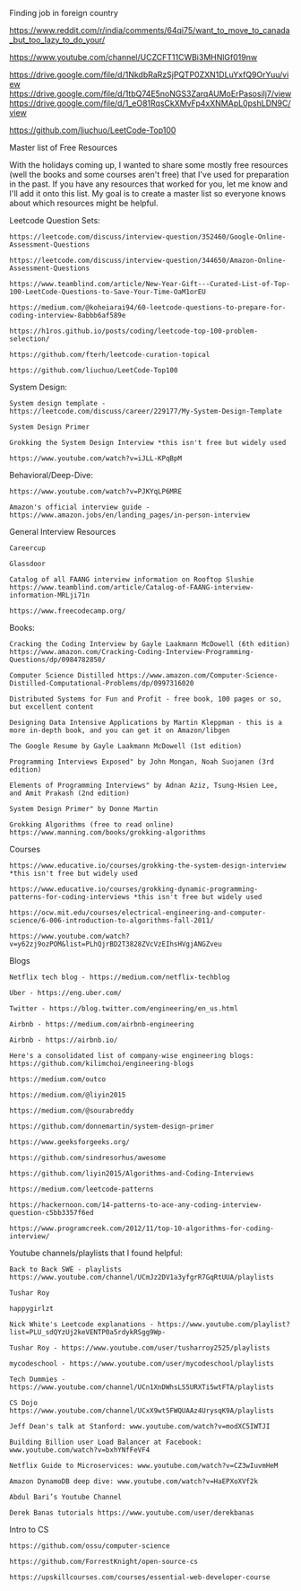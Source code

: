 Finding job in foreign country

https://www.reddit.com/r/india/comments/64qi75/want_to_move_to_canada_but_too_lazy_to_do_your/


https://www.youtube.com/channel/UCZCFT11CWBi3MHNlGf019nw


https://drive.google.com/file/d/1NkdbRaRzSjPQTP0ZXN1DLuYxfQ9OrYuu/view
https://drive.google.com/file/d/1tbQ74E5noNGS3ZarqAUMoErPasosilj7/view
https://drive.google.com/file/d/1_eO81RqsCkXMvFp4xXNMApL0pshLDN9C/view


https://github.com/liuchuo/LeetCode-Top100

Master list of Free Resources

With the holidays coming up, I wanted to share some mostly free resources (well the books and some courses aren't free) that I've used for preparation in the past. If you have any resources that worked for you, let me know and I'll add it onto this list. My goal is to create a master list so everyone knows about which resources might be helpful.

Leetcode Question Sets:

    https://leetcode.com/discuss/interview-question/352460/Google-Online-Assessment-Questions

    https://leetcode.com/discuss/interview-question/344650/Amazon-Online-Assessment-Questions

    https://www.teamblind.com/article/New-Year-Gift---Curated-List-of-Top-100-LeetCode-Questions-to-Save-Your-Time-OaM1orEU

    https://medium.com/@koheiarai94/60-leetcode-questions-to-prepare-for-coding-interview-8abbb6af589e

    https://h1ros.github.io/posts/coding/leetcode-top-100-problem-selection/

    https://github.com/fterh/leetcode-curation-topical

    https://github.com/liuchuo/LeetCode-Top100

System Design:

    System design template - https://leetcode.com/discuss/career/229177/My-System-Design-Template

    System Design Primer

    Grokking the System Design Interview *this isn't free but widely used

    https://www.youtube.com/watch?v=iJLL-KPqBpM

Behavioral/Deep-Dive:

    https://www.youtube.com/watch?v=PJKYqLP6MRE

    Amazon's official interview guide - https://www.amazon.jobs/en/landing_pages/in-person-interview

General Interview Resources

    Careercup

    Glassdoor

    Catalog of all FAANG interview information on Rooftop Slushie https://www.teamblind.com/article/Catalog-of-FAANG-interview-information-MRLji71n

    https://www.freecodecamp.org/

Books:

    Cracking the Coding Interview by Gayle Laakmann McDowell (6th edition) https://www.amazon.com/Cracking-Coding-Interview-Programming-Questions/dp/0984782850/

    Computer Science Distilled https://www.amazon.com/Computer-Science-Distilled-Computational-Problems/dp/0997316020

    Distributed Systems for Fun and Profit - free book, 100 pages or so, but excellent content

    Designing Data Intensive Applications by Martin Kleppman - this is a more in-depth book, and you can get it on Amazon/libgen

    The Google Resume by Gayle Laakmann McDowell (1st edition)

    Programming Interviews Exposed" by John Mongan, Noah Suojanen (3rd edition)

    Elements of Programming Interviews" by Adnan Aziz, Tsung-Hsien Lee, and Amit Prakash (2nd edition)

    System Design Primer" by Donne Martin

    Grokking Algorithms (free to read online) https://www.manning.com/books/grokking-algorithms

Courses

    https://www.educative.io/courses/grokking-the-system-design-interview *this isn't free but widely used

    https://www.educative.io/courses/grokking-dynamic-programming-patterns-for-coding-interviews *this isn't free but widely used

    https://ocw.mit.edu/courses/electrical-engineering-and-computer-science/6-006-introduction-to-algorithms-fall-2011/

    https://www.youtube.com/watch?v=y62zj9ozPOM&list=PLhQjrBD2T3828ZVcVzEIhsHVgjANGZveu

Blogs

    Netflix tech blog - https://medium.com/netflix-techblog

    Uber - https://eng.uber.com/

    Twitter - https://blog.twitter.com/engineering/en_us.html

    Airbnb - https://medium.com/airbnb-engineering

    Airbnb - https://airbnb.io/

    Here's a consolidated list of company-wise engineering blogs: https://github.com/kilimchoi/engineering-blogs

    https://medium.com/outco

    https://medium.com/@liyin2015

    https://medium.com/@sourabreddy

    https://github.com/donnemartin/system-design-primer

    https://www.geeksforgeeks.org/

    https://github.com/sindresorhus/awesome

    https://github.com/liyin2015/Algorithms-and-Coding-Interviews

    https://medium.com/leetcode-patterns

    https://hackernoon.com/14-patterns-to-ace-any-coding-interview-question-c5bb3357f6ed

    https://www.programcreek.com/2012/11/top-10-algorithms-for-coding-interview/

Youtube channels/playlists that I found helpful:

    Back to Back SWE - playlists https://www.youtube.com/channel/UCmJz2DV1a3yfgrR7GqRtUUA/playlists

    Tushar Roy

    happygirlzt

    Nick White's Leetcode explanations - https://www.youtube.com/playlist?list=PLU_sdQYzUj2keVENTP0a5rdykRSgg9Wp-

    Tushar Roy - https://www.youtube.com/user/tusharroy2525/playlists

    mycodeschool - https://www.youtube.com/user/mycodeschool/playlists

    Tech Dummies - https://www.youtube.com/channel/UCn1XnDWhsLS5URXTi5wtFTA/playlists

    CS Dojo https://www.youtube.com/channel/UCxX9wt5FWQUAAz4UrysqK9A/playlists

    Jeff Dean's talk at Stanford: www.youtube.com/watch?v=modXC5IWTJI

    Building Billion user Load Balancer at Facebook: www.youtube.com/watch?v=bxhYNfFeVF4

    Netflix Guide to Microservices: www.youtube.com/watch?v=CZ3wIuvmHeM

    Amazon DynamoDB deep dive: www.youtube.com/watch?v=HaEPXoXVf2k

    Abdul Bari’s Youtube Channel

    Derek Banas tutorials https://www.youtube.com/user/derekbanas

Intro to CS

    https://github.com/ossu/computer-science

    https://github.com/ForrestKnight/open-source-cs

    https://upskillcourses.com/courses/essential-web-developer-course